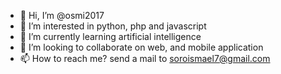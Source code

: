 - 👋 Hi, I’m @osmi2017
- 👀 I’m interested in python, php and javascript
- 🌱 I’m currently learning artificial intelligence
- 💞️ I’m looking to collaborate on web, and mobile application
- 📫 How to reach me? send a mail to soroismael7@gmail.com

<!---
osmi2017/osmi2017 is a ✨ special ✨ repository because its `README.md` (this file) appears on your GitHub profile.
You can click the Preview link to take a look at your changes.
--->
